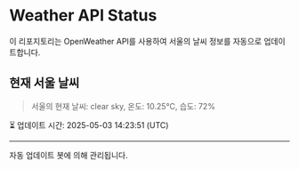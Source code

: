 
# Weather API Status

이 리포지토리는 OpenWeather API를 사용하여 서울의 날씨 정보를 자동으로 업데이트합니다.

## 현재 서울 날씨
> 서울의 현재 날씨: clear sky, 온도: 10.25°C, 습도: 72%

⏳ 업데이트 시간: 2025-05-03 14:23:51 (UTC)

---
자동 업데이트 봇에 의해 관리됩니다.
